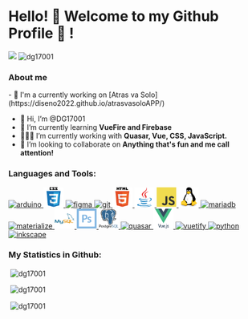 
# Hello! 👋  Welcome to my Github Profile 🔭 !

<p align="left">
  <img src="https://contrib.rocks/image?repo=DG17001/DG17001"></img>
  <img src="https://komarev.com/ghpvc/?username=dg17001&label=Profile%20views&color=7befc3&style=flat-square" alt="dg17001" />
</p>

<h3 align="left">About me </h3>
- 🔭 I'm a currently working on [Atras va Solo](https://diseno2022.github.io/atrasvasoloAPP/)

- 👋 Hi, I’m @DG17001
- 🌱 I’m currently learning **VueFire and Firebase**
- 👨🏻‍💻 I’m currently working with **Quasar, Vue, CSS, JavaScript.**
- 👯 I’m looking to collaborate on **Anything that's fun and me call attention!**

<!---
DG17001/DG17001 is a ✨ special ✨ repository because its `README.md` (this file) appears on your GitHub profile.
You can click the Preview link to take a look at your changes.
--->

<h3 align="left">Languages and Tools:</h3>
<p align="left">   
  <a href="https://www.arduino.cc/" target="_blank" rel="noreferrer"> 
    <img src="https://cdn.worldvectorlogo.com/logos/arduino-1.svg" alt="arduino" width="40" height="40"/> 
  </a> 
   
  <a href="https://www.w3schools.com/css/" target="_blank" rel="noreferrer"> 
    <img src="https://raw.githubusercontent.com/devicons/devicon/master/icons/css3/css3-original-wordmark.svg" alt="css3" width="40" height="40"/> 
  </a> 
   
  <a href="https://www.figma.com/" target="_blank" rel="noreferrer"> 
    <img src="https://www.vectorlogo.zone/logos/figma/figma-icon.svg" alt="figma" width="40" height="40"/> 
  </a> 
  
  <!--a href="https://firebase.google.com/" target="_blank" rel="noreferrer"> 
    <img src="https://www.vectorlogo.zone/logos/firebase/firebase-icon.svg" alt="firebase" width="40" height="40"/>
  </a--> 
  
  <a href="https://git-scm.com/" target="_blank" rel="noreferrer"> 
    <img src="https://www.vectorlogo.zone/logos/git-scm/git-scm-icon.svg" alt="git" width="40" height="40"/> 
  </a> 
   
  <a href="https://www.w3.org/html/" target="_blank" rel="noreferrer"> 
    <img src="https://raw.githubusercontent.com/devicons/devicon/master/icons/html5/html5-original-wordmark.svg" alt="html5" width="40" height="40"/> 
  </a> 
  
  <a href="https://www.java.com" target="_blank" rel="noreferrer"> 
    <img src="https://raw.githubusercontent.com/devicons/devicon/master/icons/java/java-original.svg" alt="java" width="40" height="40"/> 
  </a> 
  
  <a href="https://developer.mozilla.org/en-US/docs/Web/JavaScript" target="_blank" rel="noreferrer"> 
    <img src="https://raw.githubusercontent.com/devicons/devicon/master/icons/javascript/javascript-original.svg" alt="javascript" width="40" height="40"/> 
  </a> 
  
  <a href="https://www.linux.org/" target="_blank" rel="noreferrer"> 
    <img src="https://raw.githubusercontent.com/devicons/devicon/master/icons/linux/linux-original.svg" alt="linux" width="40" height="40"/> 
  </a> 
  
  <a href="https://mariadb.org/" target="_blank" rel="noreferrer"> 
    <img src="https://www.vectorlogo.zone/logos/mariadb/mariadb-icon.svg" alt="mariadb" width="40" height="40"/> 
  </a> 
  
  <a href="https://materializecss.com/" target="_blank" rel="noreferrer"> 
    <img src="https://raw.githubusercontent.com/prplx/svg-logos/5585531d45d294869c4eaab4d7cf2e9c167710a9/svg/materialize.svg" alt="materialize" width="40" height="40"/> 
  </a> 
  
  <a href="https://www.mysql.com/" target="_blank" rel="noreferrer"> 
    <img src="https://raw.githubusercontent.com/devicons/devicon/master/icons/mysql/mysql-original-wordmark.svg" alt="mysql" width="40" height="40"/> 
  </a> 
  
  <a href="https://www.photoshop.com/en" target="_blank" rel="noreferrer">
    <img src="https://raw.githubusercontent.com/devicons/devicon/master/icons/photoshop/photoshop-line.svg" alt="photoshop" width="40" height="40"/> 
  </a> 
  
  <a href="https://www.postgresql.org" target="_blank" rel="noreferrer">
    <img src="https://raw.githubusercontent.com/devicons/devicon/master/icons/postgresql/postgresql-original-wordmark.svg" alt="postgresql" width="40" height="40"/>
  </a> 
  
  <a href="https://quasar.dev/" target="_blank" rel="noreferrer"> 
    <img src="https://cdn.quasar.dev/logo/svg/quasar-logo.svg" alt="quasar" width="40" height="40"/>
  </a> 
  
  <a href="https://vuejs.org/" target="_blank" rel="noreferrer"> 
    <img src="https://raw.githubusercontent.com/devicons/devicon/master/icons/vuejs/vuejs-original-wordmark.svg" alt="vuejs" width="40" height="40"/>
  </a> 
  
  <a href="https://vuetifyjs.com/en/" target="_blank" rel="noreferrer"> 
    <img src="https://bestofjs.org/logos/vuetify.svg" alt="vuetify" width="40" height="40"/>
  </a> 
  
  <a href="https://www.python.org" target="_blank" rel="noreferrer"> 
    <img src="https://cdn.worldvectorlogo.com/logos/python-5.svg" alt="python" width="40" height="40"/>
  </a> 
  
  <a href="https://inkscape.org/" target="_blank" rel="noreferrer"> 
    <img src="https://media.inkscape.org/static/images/inkscape-logo.svg" alt="inkscape" width="40" height="40"/>
  </a> 
</p>
<h3 align="left">My Statistics in Github:</h3>
<p>&nbsp;<img align="center" src="https://github-readme-stats.vercel.app/api?username=dg17001&show_icons=true,prs&cache_seconds=86400&theme=radical&hide_border=true&locale=en" alt="dg17001" /></p>
<p>&nbsp;<img align="center" src="https://github-readme-stats.vercel.app/api/top-langs/?username=dg17001&layout=compact&theme=radical&hide_border=true&locale=en" alt="dg17001" /></p>
<p>&nbsp;<img align="center" src="https://github-readme-stats.vercel.app/api/pin/?username=dg17001&repo=dg17001&theme=radical&hide_border=true&locale=en" alt="dg17001" /></p>
